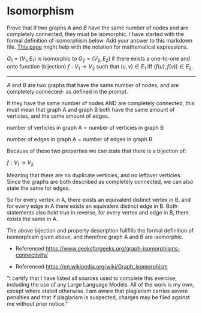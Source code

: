# Isomorphism

Prove that if two graphs $A$ and $B$ have the same number of nodes and are
completely connected, they must be isomorphic. I have started with the formal
definition of isomorphism below. Add your answer to this markdown file. [This
page](https://docs.github.com/en/get-started/writing-on-github/working-with-advanced-formatting/writing-mathematical-expressions)
might help with the notation for mathematical expressions.

$G_1=(V_1 , E_1)$ is isomorphic to $G_2 = (V_2, E_2)$ if there exists a
one-to-one and onto function (bijection) $f: V_1 \rightarrow V_2$ such that $(u,v)
\in E_1$ iff $(f(u),f(v)) \in E_2$.

<hr>

$A$ and $B$ are two graphs that have the same number of nodes, and are completely connected- as defined in the prompt.

If they have the same number of nodes AND are completely connected, this must mean that graph A and graph B both have the same amount of verticies, and the same amount of edges.

$\text{number of verticies in graph A} = \text{number of verticies in graph B}$

$\text{number of edges in graph A} = \text{number of edges in graph B}$

Because of these two properties we can state that there is a bijection of:

$f: V_1 \ \rightarrow \ V_2$

Meaning that there are no duplicate verticies, and no leftover verticies. Since the graphs are both described as completely connected, we can also state the same for edges.

So for every vertex in A, there exists an equivalent distinct vertex in B, and for every edge in A there exists an equivalent distinct edge in B. Both statements also hold true in reverse, for every vertex and edge in B, there exists the same in A.

The above bijection and property description fullfills the formal definition of isomorphism given above, and therefore graph A and B are isomorphic.

- Referenced https://www.geeksforgeeks.org/graph-isomorphisms-connectivity/

- Referenced https://en.wikipedia.org/wiki/Graph_isomorphism

"I certify that I have listed all sources used to complete this exercise, including the use of any Large Language Models. All of the work is my own, except where stated otherwise. I am aware that plagiarism carries severe penalties and that if plagiarism is suspected, charges may be filed against me without prior notice."

